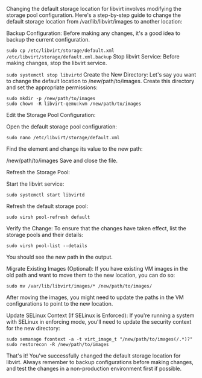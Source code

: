Changing the default storage location for libvirt involves modifying the storage pool configuration. Here's a step-by-step guide to change the default storage location from /var/lib/libvirt/images to another location:

Backup Configuration: Before making any changes, it's a good idea to backup the current configuration.


```sudo cp /etc/libvirt/storage/default.xml /etc/libvirt/storage/default.xml.backup```
Stop libvirt Service: Before making changes, stop the libvirt service.


```sudo systemctl stop libvirtd```
Create the New Directory: Let's say you want to change the default location to /new/path/to/images. Create this directory and set the appropriate permissions:

```
sudo mkdir -p /new/path/to/images
sudo chown -R libvirt-qemu:kvm /new/path/to/images
```
Edit the Storage Pool Configuration:

Open the default storage pool configuration:


```sudo nano /etc/libvirt/storage/default.xml```

Find the <path> element and change its value to the new path:


<path>/new/path/to/images</path>
Save and close the file.

Refresh the Storage Pool:

Start the libvirt service:


```sudo systemctl start libvirtd```

Refresh the default storage pool:


```sudo virsh pool-refresh default```

Verify the Change: To ensure that the changes have taken effect, list the storage pools and their details:


```sudo virsh pool-list --details```

You should see the new path in the output.

Migrate Existing Images (Optional): If you have existing VM images in the old path and want to move them to the new location, you can do so:


```sudo mv /var/lib/libvirt/images/* /new/path/to/images/```

After moving the images, you might need to update the paths in the VM configurations to point to the new location.

Update SELinux Context (If SELinux is Enforced): If you're running a system with SELinux in enforcing mode, you'll need to update the security context for the new directory:

```
sudo semanage fcontext -a -t virt_image_t "/new/path/to/images(/.*)?"
sudo restorecon -R /new/path/to/images
```

That's it! You've successfully changed the default storage location for libvirt. Always remember to backup configurations before making changes, and test the changes in a non-production environment first if possible.